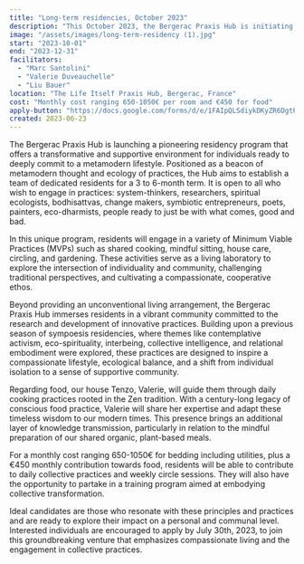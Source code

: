 ```yaml
---
title: "Long-term residencies, October 2023"
description: "This October 2023, the Bergerac Praxis Hub is initiating a long-term residency program that fuses the contemplative atmosphere of a monastery with the intellectual curiosity of a university. Designed for those drawn to a metamodern path, the 3 to 6-month program encourages conscious co-living and engagement in an ecology of practices like shared cooking and mindful sitting. Our goal is to forge a platform for the cultivation and investigation of both personal and collective practices."
image: "/assets/images/long-term-residency (1).jpg"
start: "2023-10-01"
end: "2023-12-31"
facilitators:
  - "Marc Santolini"
  - "Valerie Duveauchelle"
  - "Liu Bauer"
location: "The Life Itself Praxis Hub, Bergerac, France"
cost: "Monthly cost ranging 650-1050€ per room and €450 for food"
apply-button: "https://docs.google.com/forms/d/e/1FAIpQLSdiykDKyZR6DgtPKeYuNePy9sWc-qkIc4BVfKBRjkFWKvFp-g/viewform"
created: 2023-06-23
---
```


The Bergerac Praxis Hub is launching a pioneering residency program that offers a transformative 
and supportive environment for individuals ready to deeply commit to a metamodern lifestyle. 
Positioned as a beacon of metamodern thought and ecology of practices, the Hub aims to establish 
a team of dedicated residents for a 3 to 6-month term. It is open to all who wish to engage in practices: 
system-thinkers, researchers, spiritual ecologists, bodhisattvas, change makers, symbiotic entrepreneurs, poets, 
painters, eco-dharmists, people ready to just be with what comes, good and bad.

In this unique program, residents will engage in a variety of Minimum Viable Practices (MVPs) such as shared cooking, 
mindful sitting, house care, circling, and gardening. These activities serve as a living laboratory to explore the 
intersection of individuality and community, challenging traditional perspectives, and cultivating a compassionate, 
cooperative ethos.

Beyond providing an unconventional living arrangement, the Bergerac Praxis Hub immerses residents 
in a vibrant community committed to the research and development of innovative practices. 
Building upon a previous season of sympoesis residencies, where themes like contemplative activism, 
eco-spirituality, interbeing, collective intelligence, and relational embodiment were explored, these 
practices are designed to inspire a compassionate lifestyle, ecological balance, and a shift from individual 
isolation to a sense of supportive community.

Regarding food, our house Tenzo, Valerie, will guide them through daily cooking practices rooted in the Zen 
tradition. With a century-long legacy of conscious food practice, Valerie will share her expertise and adapt 
these timeless wisdom to our modern times. This presence brings an additional layer of knowledge transmission, 
particularly in relation to the mindful preparation of our shared organic, plant-based meals.

For a monthly cost ranging 650-1050€ for bedding including utilities, plus a €450 monthly contribution towards food, 
residents will be able to contribute to daily collective practices 
and weekly circle sessions. They will also have the opportunity to partake in a training program aimed 
at embodying collective transformation.

Ideal candidates are those who resonate with these principles and practices and are ready to explore their impact on a 
personal and communal level. Interested individuals are encouraged to apply by July 30th, 2023, to join this groundbreaking 
venture that emphasizes compassionate living and the engagement in collective practices.
